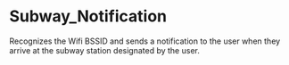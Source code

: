 # Subway_Notification
Recognizes the Wifi BSSID and sends a notification to the user when they arrive at the subway station designated by the user.
